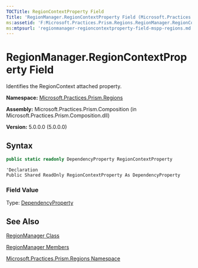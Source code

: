 ```yaml
---
TOCTitle: RegionContextProperty Field
Title: 'RegionManager.RegionContextProperty Field (Microsoft.Practices.Prism.Regions)'
ms:assetid: 'F:Microsoft.Practices.Prism.Regions.RegionManager.RegionContextProperty'
ms:mtpsurl: 'regionmanager-regioncontextproperty-field-mspp-regions.md'
---
```


# RegionManager.RegionContextProperty Field

Identifies the RegionContext attached property.

**Namespace:** [Microsoft.Practices.Prism.Regions](/patterns-practices/reference/mspp-regions-namespace)

**Assembly:** Microsoft.Practices.Prism.Composition (in Microsoft.Practices.Prism.Composition.dll)

**Version:** 5.0.0.0 (5.0.0.0)

## Syntax

```C#
public static readonly DependencyProperty RegionContextProperty
```
```VB
'Declaration
Public Shared ReadOnly RegionContextProperty As DependencyProperty
```

### Field Value

Type: [DependencyProperty](http://msdn.microsoft.com/en-us/library/ms589318)

## See Also

[RegionManager Class](/patterns-practices/reference/regionmanager-class-mspp-regions)

[RegionManager Members](/patterns-practices/reference/regionmanager-members-mspp-regions)

[Microsoft.Practices.Prism.Regions Namespace](/patterns-practices/reference/mspp-regions-namespace)